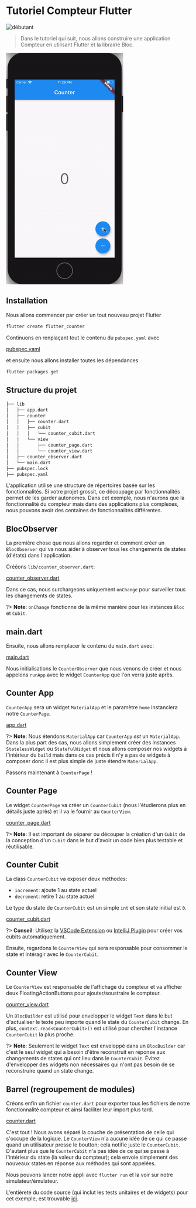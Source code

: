 # Tutoriel Compteur Flutter

![débutant](https://img.shields.io/badge/level-beginner-green.svg)

> Dans le tutoriel qui suit, nous allons construire une application Compteur en utilisant Flutter et la librairie Bloc.

![demo](../assets/gifs/flutter_counter.gif)

## Installation

Nous allons commencer par créer un tout nouveau projet Flutter

```sh
flutter create flutter_counter
```

Continuons en renplaçant tout le contenu du `pubspec.yaml` avec

[pubspec.yaml](https://raw.githubusercontent.com/felangel/bloc/master/examples/flutter_counter/pubspec.yaml ':include')

et ensuite nous allons installer toutes les dépendances

```sh
flutter packages get
```

## Structure du projet

  ```
 ├── lib
 │   ├── app.dart
 │   ├── counter
 │   │   ├── counter.dart
 │   │   ├── cubit
 │   │   │   └── counter_cubit.dart
 │   │   └── view
 │   │       ├── counter_page.dart
 │   │       └── counter_view.dart
 │   ├── counter_observer.dart
 │   └── main.dart
 ├── pubspec.lock
 ├── pubspec.yaml
 ```

  L'application utilise une structure de répertoires basée sur les fonctionnalités. Si votre projet grossit, ce découpage par fonctionnalités permet de les garder autonomes. Dans cet exemple, nous n'aurons que la fonctionnalité du compteur mais dans des applications plus complexes, nous pouvons avoir des centaines de fonctionnalités différentes.

## BlocObserver

La première chose que nous allons regarder et comment créer un `BlocObserver` qui va nous aider à observer tous les changements de states (d'états) dans l'application.

Crééons `lib/counter_observer.dart`:

[counter_observer.dart](https://raw.githubusercontent.com/felangel/bloc/master/examples/flutter_counter/lib/counter_observer.dart ':include')

Dans ce cas, nous surchargeons uniquement `onChange` pour surveiller tous les changements de states.

?> **Note**: `onChange` fonctionne de la même manière pour les instances `Bloc` et `Cubit`.

## main.dart

Ensuite, nous allons remplacer le contenu du `main.dart` avec:

[main.dart](https://raw.githubusercontent.com/felangel/bloc/master/examples/flutter_counter/lib/main.dart ':include')

Nous initialisations le `CounterObserver` que nous venons de créer et nous appelons `runApp` avec le widget `CounterApp` que l'on verra juste après.

## Counter App

`CounterApp` sera un widget `MaterialApp` et le paramètre `home` instanciera notre `CounterPage`.

[app.dart](https://raw.githubusercontent.com/felangel/bloc/master/examples/flutter_counter/lib/app.dart ':include')

?> **Note**: Nous étendons `MaterialApp` car `CounterApp` _est_ un `MaterialApp`. Dans la plus part des cas, nous allons simplement créer des instances `StatelessWidget` ou `StatefulWidget` et nous allons composer nos widgets à l'intérieur du `build` mais dans ce cas précis il n'y a pas de widgets à composer donc il est plus simple de juste étendre `MaterialApp`.

Passons maintenant à `CounterPage` !

## Counter Page

Le widget `CounterPage` va créer un `CounterCubit` (nous l'étudierons plus en détails juste après) et il va le fournir au `CounterView`.

[counter_page.dart](https://raw.githubusercontent.com/felangel/bloc/master/examples/flutter_counter/lib/counter/view/counter_page.dart ':include')

?> **Note**: Il est important de séparer ou découper la création d'un `Cubit` de la conception d'un `Cubit` dans le but d'avoir un code bien plus testable et réutilisable.

## Counter Cubit

La class `CounterCubit` va exposer deux méthodes:

- `increment`: ajoute 1 au state actuel
- `decrement`: retire 1 au state actuel

Le type du state de `CounterCubit` est un simple `int` et son state initial est `0`.

[counter_cubit.dart](https://raw.githubusercontent.com/felangel/bloc/master/examples/flutter_counter/lib/counter/cubit/counter_cubit.dart ':include')

?> **Conseil**: Utilisez la [VSCode Extension](https://marketplace.visualstudio.com/items?itemName=FelixAngelov.bloc) ou [IntelliJ Plugin](https://plugins.jetbrains.com/plugin/12129-bloc) pour créer vos cubits automatiquement.

Ensuite, regardons le `CounterView` qui sera responsable pour consommer le state et intéragir avec le `CounterCubit`.

## Counter View

Le `CounterView` est responsable de l'affichage du compteur et va afficher deux FloatingActionButtons pour ajouter/soustraire le compteur.

[counter_view.dart](https://raw.githubusercontent.com/felangel/bloc/master/examples/flutter_counter/lib/counter/view/counter_view.dart ':include')

Un `BlocBuilder` est utilisé pour envelopper le widget `Text` dans le but d'actualiser le texte peu importe quand le state du `CounterCubit` change. En plus, `context.read<CounterCubit>()` est utilisé pour chercher l'instance `CounterCubit` la plus proche.

?> **Note**: Seulement le widget `Text` est enveloppé dans un `BlocBuilder` car c'est le seul widget qui a besoin d'être reconstruit en réponse aux changements de states qui ont lieu dans le `CounterCubit`. Évitez d'envelopper des widgets non nécessaires qui n'ont pas besoin de se reconstruire quand un state change.

## Barrel (regroupement de modules)

  Créons enfin un fichier `counter.dart` pour exporter tous les fichiers de notre fonctionnalité compteur et ainsi faciliter leur import plus tard.

  [counter.dart](https://raw.githubusercontent.com/felangel/bloc/master/examples/flutter_counter/lib/counter/counter.dart ':include')

C'est tout ! Nous avons séparé la couche de présentation de celle qui s'occupe de la logique. Le `CounterView` n'a aucune idée de ce qui ce passe quand un utilisateur presse le boutton; cela notifie juste le `CounterCubit`. D'autant plus que le `CounterCubit` n'a pas idée de ce qui se passe à l'intérieur du state (la valeur du compteur); cela envoie simplement des nouveaux states en réponse aux méthodes qui sont appelées.

Nous pouvons lancer notre appli avec `flutter run` et la voir sur notre simulateur/émulateur.

L'entiéreté du code source (qui inclut les tests unitaires et de widgets) pour cet exemple, est trouvable [ici](https://github.com/felangel/Bloc/tree/master/examples/flutter_counter).
